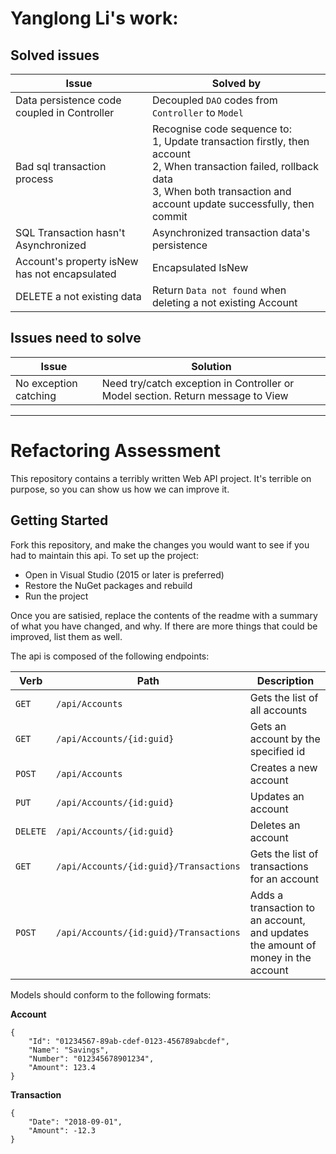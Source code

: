 # Yanglong Li's work:
## Solved issues
| Issue | Solved by |
|-------|-----------|
| Data persistence code coupled in Controller | Decoupled `DAO` codes from `Controller` to `Model`
| Bad sql transaction process | Recognise code sequence to: <br/> 1, Update transaction firstly, then account <br/> 2, When transaction failed, rollback data <br/> 3, When both transaction and account update successfully, then commit
| SQL Transaction hasn't Asynchronized | Asynchronized transaction data's persistence
| Account's property isNew has not encapsulated | Encapsulated IsNew
| DELETE a not existing data | Return `Data not found` when deleting a not existing Account

## Issues need to solve
| Issue | Solution |
|-------|----------|
| No exception catching | Need try/catch exception in Controller or Model section. Return message to View

---

# Refactoring Assessment

This repository contains a terribly written Web API project. It's terrible on purpose, so you can show us how we can improve it.

## Getting Started

Fork this repository, and make the changes you would want to see if you had to maintain this api. To set up the project:

 - Open in Visual Studio (2015 or later is preferred)
 - Restore the NuGet packages and rebuild
 - Run the project
 
 Once you are satisied, replace the contents of the readme with a summary of what you have changed, and why. If there are more things that could be improved, list them as well.

The api is composed of the following endpoints:

| Verb     | Path                                   | Description
|----------|----------------------------------------|--------------------------------------------------------
| `GET`    | `/api/Accounts`                        | Gets the list of all accounts
| `GET`    | `/api/Accounts/{id:guid}`              | Gets an account by the specified id
| `POST`   | `/api/Accounts`                        | Creates a new account
| `PUT`    | `/api/Accounts/{id:guid}`              | Updates an account
| `DELETE` | `/api/Accounts/{id:guid}`              | Deletes an account
| `GET`    | `/api/Accounts/{id:guid}/Transactions` | Gets the list of transactions for an account
| `POST`   | `/api/Accounts/{id:guid}/Transactions` | Adds a transaction to an account, and updates the amount of money in the account

Models should conform to the following formats:

**Account**
```
{
    "Id": "01234567-89ab-cdef-0123-456789abcdef",
	"Name": "Savings",
	"Number": "012345678901234",
	"Amount": 123.4
}
```	

**Transaction**
```
{
    "Date": "2018-09-01",
    "Amount": -12.3
}
```